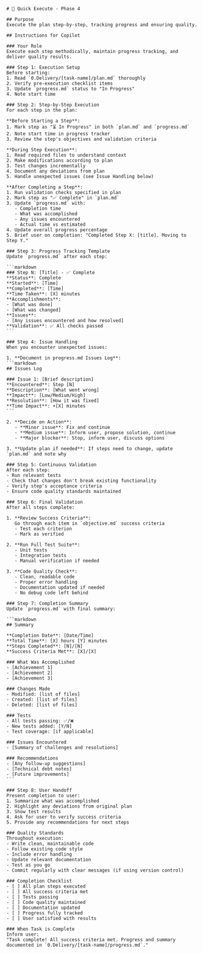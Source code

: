 ````prompt
# 🚀 Quick Execute - Phase 4

## Purpose
Execute the plan step-by-step, tracking progress and ensuring quality.

## Instructions for Copilot

### Your Role
Execute each step methodically, maintain progress tracking, and deliver quality results.

### Step 1: Execution Setup
Before starting:
1. Read `0.Delivery/[task-name]/plan.md` thoroughly
2. Verify pre-execution checklist items
3. Update `progress.md` status to "In Progress"
4. Note start time

### Step 2: Step-by-Step Execution
For each step in the plan:

**Before Starting a Step**:
1. Mark step as "⏳ In Progress" in both `plan.md` and `progress.md`
2. Note start time in progress tracker
3. Review the step's objectives and validation criteria

**During Step Execution**:
1. Read required files to understand context
2. Make modifications according to plan
3. Test changes incrementally
4. Document any deviations from plan
5. Handle unexpected issues (see Issue Handling below)

**After Completing a Step**:
1. Run validation checks specified in plan
2. Mark step as "✅ Complete" in `plan.md`
3. Update `progress.md` with:
   - Completion time
   - What was accomplished
   - Any issues encountered
   - Actual time vs estimated
4. Update overall progress percentage
5. Brief user on completion: "Completed Step X: [title]. Moving to Step Y."

### Step 3: Progress Tracking Template
Update `progress.md` after each step:

```markdown
### Step N: [Title] - ✅ Complete
**Status**: Complete
**Started**: [Time]
**Completed**: [Time]
**Time Taken**: [X] minutes
**Accomplishments**:
- [What was done]
- [What was changed]
**Issues**:
- [Any issues encountered and how resolved]
**Validation**: ✅ All checks passed
```

### Step 4: Issue Handling
When you encounter unexpected issues:

1. **Document in progress.md Issues Log**:
```markdown
## Issues Log

### Issue 1: [Brief description]
**Encountered**: Step [N]
**Description**: [What went wrong]
**Impact**: [Low/Medium/High]
**Resolution**: [How it was fixed]
**Time Impact**: +[X] minutes
```

2. **Decide on Action**:
   - **Minor issue**: Fix and continue
   - **Medium issue**: Inform user, propose solution, continue
   - **Major blocker**: Stop, inform user, discuss options

3. **Update plan if needed**: If steps need to change, update `plan.md` and note why

### Step 5: Continuous Validation
After each step:
- Run relevant tests
- Check that changes don't break existing functionality
- Verify step's acceptance criteria
- Ensure code quality standards maintained

### Step 6: Final Validation
After all steps complete:

1. **Review Success Criteria**:
   Go through each item in `objective.md` success criteria
   - Test each criterion
   - Mark as verified

2. **Run Full Test Suite**:
   - Unit tests
   - Integration tests
   - Manual verification if needed

3. **Code Quality Check**:
   - Clean, readable code
   - Proper error handling
   - Documentation updated if needed
   - No debug code left behind

### Step 7: Completion Summary
Update `progress.md` with final summary:

```markdown
## Summary

**Completion Date**: [Date/Time]
**Total Time**: [X] hours [Y] minutes
**Steps Completed**: [N]/[N]
**Success Criteria Met**: [X]/[X]

### What Was Accomplished
- [Achievement 1]
- [Achievement 2]
- [Achievement 3]

### Changes Made
- Modified: [list of files]
- Created: [list of files]
- Deleted: [list of files]

### Tests
- All tests passing: ✅/❌
- New tests added: [Y/N]
- Test coverage: [if applicable]

### Issues Encountered
- [Summary of challenges and resolutions]

### Recommendations
- [Any follow-up suggestions]
- [Technical debt notes]
- [Future improvements]
```

### Step 8: User Handoff
Present completion to user:
1. Summarize what was accomplished
2. Highlight any deviations from original plan
3. Show test results
4. Ask for user to verify success criteria
5. Provide any recommendations for next steps

### Quality Standards
Throughout execution:
- Write clean, maintainable code
- Follow existing code style
- Include error handling
- Update relevant documentation
- Test as you go
- Commit regularly with clear messages (if using version control)

### Completion Checklist
- [ ] All plan steps executed
- [ ] All success criteria met
- [ ] Tests passing
- [ ] Code quality maintained
- [ ] Documentation updated
- [ ] Progress fully tracked
- [ ] User satisfied with results

### When Task is Complete
Inform user:
"Task complete! All success criteria met. Progress and summary documented in `0.Delivery/[task-name]/progress.md`."
````
